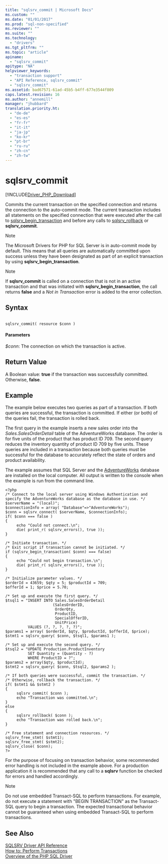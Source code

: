 ```yaml
---
title: "sqlsrv_commit | Microsoft Docs"
ms.custom: ""
ms.date: "01/01/2017"
ms.prod: "sql-non-specified"
ms.reviewer: ""
ms.suite: ""
ms.technology: 
  - "drivers"
ms.tgt_pltfrm: ""
ms.topic: "article"
apiname: 
  - "sqlsrv_commit"
apitype: "NA"
helpviewer_keywords: 
  - "transaction support"
  - "API Reference, sqlsrv_commit"
  - "sqlsrv_commit"
ms.assetid: bad67571-61ad-45b5-b4ff-677e3544f809
caps.latest.revision: 16
ms.author: "annemill"
manager: "jhubbard"
translation.priority.ht: 
  - "de-de"
  - "es-es"
  - "fr-fr"
  - "it-it"
  - "ja-jp"
  - "ko-kr"
  - "pt-br"
  - "ru-ru"
  - "zh-cn"
  - "zh-tw"
---
```

# sqlsrv_commit
[!INCLUDE[Driver_PHP_Download](../../connect/php/includes)]

Commits the current transaction on the specified connection and returns the connection to the auto-commit mode. The current transaction includes all statements on the specified connection that were executed after the call to [sqlsrv_begin_transaction](../../connect/php/sqlsrv_begin_transaction.md) and before any calls to [sqlsrv_rollback](../../connect/php/sqlsrv_rollback.md) or **sqlsrv_commit**.  
  
> [!NOTE]  
> The Microsoft Drivers for PHP for SQL Server is in auto-commit mode by default. This means that all queries are automatically committed upon success unless they have been designated as part of an explicit transaction by using **sqlsrv_begin_transaction**.  
  
> [!NOTE]  
> If **sqlsrv_commit** is called on a connection that is not in an active transaction and that was initiated with **sqlsrv_begin_transaction**, the call returns **false** and a *Not in Transaction* error is added to the error collection.  
  
## Syntax  
  
```  
  
sqlsrv_commit( resource $conn )  
```  
  
#### Parameters  
*$conn*: The connection on which the transaction is active.  
  
## Return Value  
A Boolean value: **true** if the transaction was successfully committed. Otherwise, **false**.  
  
## Example  
The example below executes two queries as part of a transaction. If both queries are successful, the transaction is committed. If either (or both) of the queries fail, the transaction is rolled back.  
  
The first query in the example inserts a new sales order into the *Sales.SalesOrderDetail* table of the AdventureWorks database. The order is for five units of the product that has product ID 709. The second query reduces the inventory quantity of product ID 709 by five units. These queries are included in a transaction because both queries must be successful for the database to accurately reflect the state of orders and product availability.  
  
The example assumes that SQL Server and the [AdventureWorks](http://go.microsoft.com/fwlink/?LinkID=67739) database are installed on the local computer. All output is written to the console when the example is run from the command line.  
  
```  
<?php  
/* Connect to the local server using Windows Authentication and  
specify the AdventureWorks database as the database in use. */  
$serverName = "(local)";  
$connectionInfo = array( "Database"=>"AdventureWorks");  
$conn = sqlsrv_connect( $serverName, $connectionInfo);  
if( $conn === false )  
{  
     echo "Could not connect.\n";  
     die( print_r( sqlsrv_errors(), true ));  
}  
  
/* Initiate transaction. */  
/* Exit script if transaction cannot be initiated. */  
if (sqlsrv_begin_transaction( $conn) === false)  
{  
     echo "Could not begin transaction.\n";  
     die( print_r( sqlsrv_errors(), true ));  
}  
  
/* Initialize parameter values. */  
$orderId = 43659; $qty = 5; $productId = 709;  
$offerId = 1; $price = 5.70;  
  
/* Set up and execute the first query. */  
$tsql1 = "INSERT INTO Sales.SalesOrderDetail   
                     (SalesOrderID,   
                      OrderQty,   
                      ProductID,   
                      SpecialOfferID,   
                      UnitPrice)  
          VALUES (?, ?, ?, ?, ?)";  
$params1 = array( $orderId, $qty, $productId, $offerId, $price);  
$stmt1 = sqlsrv_query( $conn, $tsql1, $params1 );  
  
/* Set up and execute the second query. */  
$tsql2 = "UPDATE Production.ProductInventory   
          SET Quantity = (Quantity - ?)   
          WHERE ProductID = ?";  
$params2 = array($qty, $productId);  
$stmt2 = sqlsrv_query( $conn, $tsql2, $params2 );  
  
/* If both queries were successful, commit the transaction. */  
/* Otherwise, rollback the transaction. */  
if( $stmt1 && $stmt2 )  
{  
     sqlsrv_commit( $conn );  
     echo "Transaction was committed.\n";  
}  
else  
{  
     sqlsrv_rollback( $conn );  
     echo "Transaction was rolled back.\n";  
}  
  
/* Free statement and connection resources. */  
sqlsrv_free_stmt( $stmt1);  
sqlsrv_free_stmt( $stmt2);  
sqlsrv_close( $conn);  
?>  
```  
  
For the purpose of focusing on transaction behavior, some recommended error handling is not included in the example above. For a production application it is recommended that any call to a **sqlsrv** function be checked for errors and handled accordingly.  
  
> [!NOTE]  
> Do not use embedded Transact-SQL to perform transactions. For example, do not execute a statement with "BEGIN TRANSACTION" as the Transact-SQL query to begin a transaction. The expected transactional behavior cannot be guaranteed when using embedded Transact-SQL to perform transactions.  
  
## See Also  
[SQLSRV Driver API Reference](../../connect/php/sqlsrv-driver-api-reference.md)  
[How to: Perform Transactions](../../connect/php/how-to--perform-transactions.md)  
[Overview of the PHP SQL Driver](../../connect/php/overview-of-the-php-sql-driver.md)
  
